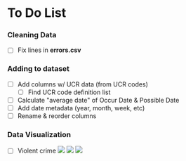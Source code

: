 # To Do List

### Cleaning Data
   - [ ] Fix lines in **errors.csv**
   
### Adding to dataset
   - [ ] Add columns w/ UCR data (from UCR codes)
      - [ ] Find UCR code definition list
   - [ ] Calculate "average date" of Occur Date & Possible Date
   - [ ] Add date metadata (year, month, week, etc)
   - [ ] Rename & reorder columns
   
### Data Visualization
   - [ ] Violent crime
![](http://i.imgur.com/hgo90Kk.jpg)
![](http://i.imgur.com/aEWFtuf.jpg)
![](http://i.imgur.com/t4ccFMh.jpg)

